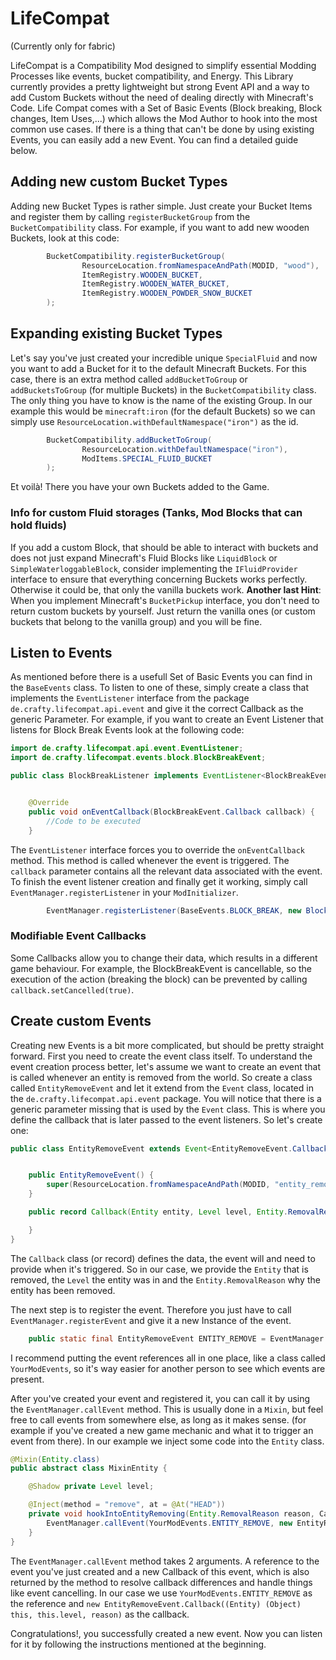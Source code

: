 # LifeCompat
(Currently only for fabric)

LifeCompat is a Compatibility Mod designed to simplify essential Modding Processes like events, bucket compatibility, and Energy. This Library currently provides a pretty lightweight but strong Event API and a way to add Custom Buckets without the need of dealing directly with Minecraft's Code. Life Compat comes with a Set of Basic Events (Block breaking, Block changes, Item Uses,...) which allows the Mod Author to hook into the most common use cases. If there is a thing that can't be done by using existing Events, you can easily add a new Event. You can find a detailed guide below.

## Adding new custom Bucket Types
Adding new Bucket Types is rather simple. Just create your Bucket Items and register them by calling `registerBucketGroup` from the `BucketCompatibility` class.
For example, if you want to add new wooden Buckets, look at this code:
```java
        BucketCompatibility.registerBucketGroup(
                ResourceLocation.fromNamespaceAndPath(MODID, "wood"), 
                ItemRegistry.WOODEN_BUCKET, 
                ItemRegistry.WOODEN_WATER_BUCKET, 
                ItemRegistry.WOODEN_POWDER_SNOW_BUCKET
        );

```
## Expanding existing Bucket Types
Let's say you've just created your incredible unique `SpecialFluid` and now you want to add a Bucket for it to the default Minecraft Buckets.
For this case, there is an extra method called `addBucketToGroup` or `addBucketsToGroup` (for multiple Buckets) in the `BucketCompatibility` class.
The only thing you have to know is the name of the existing Group. In our example this would be `minecraft:iron` (for the default Buckets) so we can simply use `ResourceLocation.withDefaultNamespace("iron")` as the id.
```java
        BucketCompatibility.addBucketToGroup(
                ResourceLocation.withDefaultNamespace("iron"),
                ModItems.SPECIAL_FLUID_BUCKET
        );
```
Et voilà! There you have your own Buckets added to the Game.
### Info for custom Fluid storages (Tanks, Mod Blocks that can hold fluids)
If you add a custom Block, that should be able to interact with buckets and does not just expand Minecraft's Fluid Blocks like `LiquidBlock` or `SimpleWaterloggableBlock`, consider implementing the `IFluidProvider` interface to ensure that everything concerning Buckets works perfectly. Otherwise it could be, that only the vanilla buckets work.
**Another last Hint**: When you implement Minecraft's `BucketPickup` interface, you don't need to return custom buckets by yourself. Just return the vanilla ones (or custom buckets that belong to the vanilla group) and you will be fine.
## Listen to Events
As mentioned before there is a usefull Set of Basic Events you can find in the `BaseEvents` class.
To listen to one of these, simply create a class that implements the `EventListener` interface from the package `de.crafty.lifecompat.api.event` and give it the correct Callback as the generic Parameter.
For example, if you want to create an Event Listener that listens for Block Break Events look at the following code:
```java
import de.crafty.lifecompat.api.event.EventListener;
import de.crafty.lifecompat.events.block.BlockBreakEvent;

public class BlockBreakListener implements EventListener<BlockBreakEvent.Callback> {


    @Override
    public void onEventCallback(BlockBreakEvent.Callback callback) {
        //Code to be executed
    }
```
The `EventListener` interface forces you to override the `onEventCallback` method. This method is called whenever the event is triggered.
The `callback` parameter contains all the relevant data associated with the event.
To finish the event listener creation and finally get it working, simply call `EventManager.registerListener` in your `ModInitializer`.
```java
        EventManager.registerListener(BaseEvents.BLOCK_BREAK, new BlockBreakListener());
```
### Modifiable Event Callbacks
Some Callbacks allow you to change their data, which results in a different game behaviour.
For example, the BlockBreakEvent is cancellable, so the execution of the action (breaking the block) can be prevented by calling `callback.setCancelled(true)`.
## Create custom Events
Creating new Events is a bit more complicated, but should be pretty straight forward.
First you need to create the event class itself. To understand the event creation process better, let's assume we want to create an event that is called whenever an entity is removed from the world.
So create a class called `EntityRemoveEvent` and let it extend from the `Event` class, located in the `de.crafty.lifecompat.api.event` package.
You will notice that there is a generic parameter missing that is used by the `Event` class. This is where you define the callback that is later passed to the event listeners.
So let's create one:
```java
public class EntityRemoveEvent extends Event<EntityRemoveEvent.Callback> { //Tell the event here which callback it should use


    public EntityRemoveEvent() {
        super(ResourceLocation.fromNamespaceAndPath(MODID, "entity_remove")); //Here we define the id of the event to make it unique
    }

    public record Callback(Entity entity, Level level, Entity.RemovalReason removalReason) implements EventCallback { //Don't forget to implement the EventCallback

    }
}
```
The `Callback` class (or record) defines the data, the event will and need to provide when it's triggered.
So in our case, we provide the `Entity` that is removed, the `Level` the entity was in and the `Entity.RemovalReason` why the entity has been removed.

The next step is to register the event. Therefore you just have to call `EventManager.registerEvent` and give it a new Instance of the event.
```java
    public static final EntityRemoveEvent ENTITY_REMOVE = EventManager.registerEvent(new EntityRemoveEvent());
```
I recommend putting the event references all in one place, like a class called `YourModEvents`, so it's way easier for another person to see which events are present.

After you've created your event and registered it, you can call it by using the `EventManager.callEvent` method. This is usually done in a `Mixin`, but feel free to call events from somewhere else, as long as it makes sense. (for example if you've created a new game mechanic and what it to trigger an event from there).
In our example we inject some code into the `Entity` class.
```java
@Mixin(Entity.class)
public abstract class MixinEntity {

    @Shadow private Level level;

    @Inject(method = "remove", at = @At("HEAD"))
    private void hookIntoEntityRemoving(Entity.RemovalReason reason, CallbackInfo ci){
        EventManager.callEvent(YourModEvents.ENTITY_REMOVE, new EntityRemoveEvent.Callback((Entity) (Object) this, this.level, reason));
    }
}
```
The `EventManager.callEvent` method takes 2 arguments. A reference to the event you've just created and a new Callback of this event, which is also returned by the method to resolve callback differences and handle things like event cancelling.
In our case we use `YourModEvents.ENTITY_REMOVE` as the reference and `new EntityRemoveEvent.Callback((Entity) (Object) this, this.level, reason)` as the callback.

Congratulations!, you successfully created a new event.
Now you can listen for it by following the instructions mentioned at the beginning.

